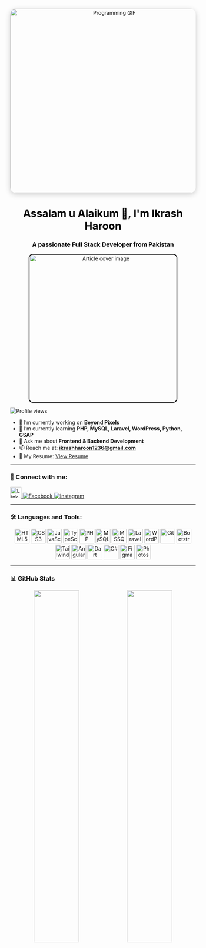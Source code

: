 <p align="center">  
  <img src="https://media.giphy.com/media/qgQUggAC3Pfv687qPC/giphy.gif" alt="Programming GIF" style="border-radius: 15px; box-shadow: 0px 4px 15px rgba(0, 0, 0, 0.2); height: 500px; width: 550px;">  
</p>  

<h1 align="center" style="color: #000000;">Assalam u Alaikum 👋, I'm Ikrash Haroon</h1>  
<h3 align="center" style="color: #000000;">A passionate Full Stack Developer from Pakistan</h3>  

<div align="center">  
  <img src="https://media.licdn.com/dms/image/D5612AQGOmwfIE5mlWA/article-cover_image-shrink_720_1280/0/1674617947228?e=2147483647&v=beta&t=FTU_isQ6VYfV5D_ueFHPWvT8ZqgDeJG3yr8Mi8lpfk0" width="400" alt="Article cover image" style="border: 2px solid #000; border-radius: 11px;">  
</div>  

<p align="left">  
  <img src="https://komarev.com/ghpvc/?username=ikrashharoon&label=Profile%20views&color=0e75b6&style=flat" alt="Profile views" />  
</p>  

- 🔭 I’m currently working on **Beyond Pixels**  
- 🌱 I’m currently learning **PHP, MySQL, Laravel, WordPress, Python, GSAP**  
- 💬 Ask me about **Frontend & Backend Development**  
- 📫 Reach me at: **ikrashharoon1236@gmail.com**  
- 📄 My Resume: [View Resume](https://www.dropbox.com/scl/fi/gj2nn1098oanj477554a5/muhammadikrashharoon-CV.pdf?rlkey=5pcp85f78nuswha9t8h3rr19u&st=qu1g6hg0&dl=0)  

---

### 🤝 Connect with me:
<p align="left">  
  <a href="https://www.linkedin.com/in/ikrashharoon/" target="_blank">  
    <img src="https://cdn.jsdelivr.net/gh/devicons/devicon/icons/linkedin/linkedin-original.svg" alt="LinkedIn" width="30" height="30"/>  
  </a>  
  <a href="https://www.facebook.com/profile.php?id=61552023565629" target="_blank">  
    <img src="https://img.icons8.com/ios-filled/30/ffffff/facebook--v1.png" alt="Facebook" />  
  </a>  
  <a href="https://www.instagram.com/ikrash_haroon/" target="_blank">  
    <img src="https://img.icons8.com/ios-filled/30/ffffff/instagram-new.png" alt="Instagram" />  
  </a>  
</p>

---

### 🛠️ Languages and Tools:
<p align="center">  
  <img src="https://cdn.jsdelivr.net/gh/devicons/devicon/icons/html5/html5-original.svg" title="HTML5" width="40" height="40"/>  
  <img src="https://cdn.jsdelivr.net/gh/devicons/devicon/icons/css3/css3-original.svg" title="CSS3" width="40" height="40"/>  
  <img src="https://cdn.jsdelivr.net/gh/devicons/devicon/icons/javascript/javascript-original.svg" title="JavaScript" width="40" height="40"/>  
  <img src="https://cdn.jsdelivr.net/gh/devicons/devicon/icons/typescript/typescript-original.svg" title="TypeScript" width="40" height="40"/>  
  <img src="https://cdn.jsdelivr.net/gh/devicons/devicon/icons/php/php-original.svg" title="PHP" width="40" height="40"/>  
  <img src="https://cdn.jsdelivr.net/gh/devicons/devicon/icons/mysql/mysql-original.svg" title="MySQL" width="40" height="40"/>  
  <img src="https://cdn.jsdelivr.net/gh/devicons/devicon/icons/microsoftsqlserver/microsoftsqlserver-plain.svg" title="MSSQL" width="40" height="40"/>  
  <img src="https://cdn.jsdelivr.net/gh/devicons/devicon/icons/laravel/laravel-plain.svg" title="Laravel" width="40" height="40"/> <!-- dark friendly -->  
  <img src="https://cdn.jsdelivr.net/gh/devicons/devicon/icons/wordpress/wordpress-original.svg" title="WordPress" width="40" height="40"/>  
  <img src="https://cdn.jsdelivr.net/gh/devicons/devicon/icons/git/git-original.svg" title="Git" width="40" height="40"/>  
  <img src="https://cdn.jsdelivr.net/gh/devicons/devicon/icons/bootstrap/bootstrap-original.svg" title="Bootstrap" width="40" height="40"/>  
  <img src="https://www.vectorlogo.zone/logos/tailwindcss/tailwindcss-icon.svg" title="Tailwind CSS" width="40" height="40"/>  
  <img src="https://cdn.jsdelivr.net/gh/devicons/devicon/icons/angularjs/angularjs-original.svg" title="Angular" width="40" height="40"/>  
  <img src="https://cdn.jsdelivr.net/gh/devicons/devicon/icons/dart/dart-original.svg" title="Dart" width="40" height="40"/>  
  <img src="https://cdn.jsdelivr.net/gh/devicons/devicon/icons/csharp/csharp-original.svg" title="C#" width="40" height="40"/>  
  <img src="https://cdn.jsdelivr.net/gh/devicons/devicon/icons/figma/figma-original.svg" title="Figma" width="40" height="40"/>  
  <img src="https://cdn.jsdelivr.net/gh/devicons/devicon/icons/photoshop/photoshop-plain.svg" title="Photoshop" width="40" height="40"/> <!-- plain for white -->
</p>


---

### 📊 GitHub Stats
<p align="center">  
  <img src="https://github-readme-stats.vercel.app/api/top-langs/?username=ikrashharoon&layout=compact&theme=tokyonight&hide_border=false" width="49.5%"/>  
  <img src="https://github-readme-stats.vercel.app/api?username=ikrashharoon&show_icons=true&theme=tokyonight&hide_border=false" width="49.5%"/>  
</p>
